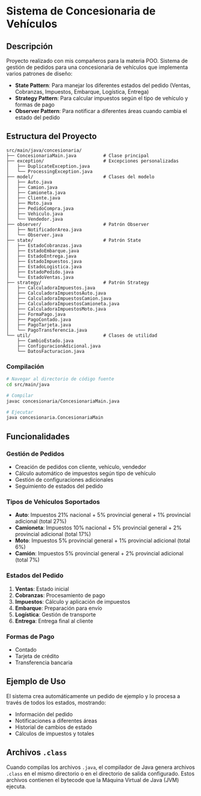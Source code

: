 # Sistema de Concesionaria de Vehículos

## Descripción
Proyecto realizado con mis compañeros para la materia POO. Sistema de gestión de pedidos para una concesionaria de vehículos que implementa varios patrones de diseño:

- **State Pattern**: Para manejar los diferentes estados del pedido (Ventas, Cobranzas, Impuestos, Embarque, Logística, Entrega)
- **Strategy Pattern**: Para calcular impuestos según el tipo de vehículo y formas de pago
- **Observer Pattern**: Para notificar a diferentes áreas cuando cambia el estado del pedido

## Estructura del Proyecto

```
src/main/java/concesionaria/
├── ConcesionariaMain.java          # Clase principal
├── exception/                      # Excepciones personalizadas
│   ├── DuplicateException.java
│   └── ProcessingException.java
├── model/                          # Clases del modelo
│   ├── Auto.java
│   ├── Camion.java
│   ├── Camioneta.java
│   ├── Cliente.java
│   ├── Moto.java
│   ├── PedidoCompra.java
│   ├── Vehiculo.java
│   └── Vendedor.java
├── observer/                       # Patrón Observer
│   ├── NotificadorArea.java
│   └── Observer.java
├── state/                          # Patrón State
│   ├── EstadoCobranzas.java
│   ├── EstadoEmbarque.java
│   ├── EstadoEntrega.java
│   ├── EstadoImpuestos.java
│   ├── EstadoLogistica.java
│   ├── EstadoPedido.java
│   └── EstadoVentas.java
├── strategy/                       # Patrón Strategy
│   ├── CalculadoraImpuestos.java
│   ├── CalculadoraImpuestosAuto.java
│   ├── CalculadoraImpuestosCamion.java
│   ├── CalculadoraImpuestosCamioneta.java
│   ├── CalculadoraImpuestosMoto.java
│   ├── FormaPago.java
│   ├── PagoContado.java
│   ├── PagoTarjeta.java
│   └── PagoTransferencia.java
└── util/                           # Clases de utilidad
    ├── CambioEstado.java
    ├── ConfiguracionAdicional.java
    └── DatosFacturacion.java
```


### Compilación
```bash
# Navegar al directorio de código fuente
cd src/main/java

# Compilar
javac concesionaria/ConcesionariaMain.java

# Ejecutar
java concesionaria.ConcesionariaMain
```

## Funcionalidades

### Gestión de Pedidos
- Creación de pedidos con cliente, vehículo, vendedor
- Cálculo automático de impuestos según tipo de vehículo
- Gestión de configuraciones adicionales
- Seguimiento de estados del pedido

### Tipos de Vehículos Soportados
- **Auto**: Impuestos 21% nacional + 5% provincial general + 1% provincial adicional (total 27%)
- **Camioneta**: Impuestos 10% nacional + 5% provincial general + 2% provincial adicional (total 17%)
- **Moto**: Impuestos 5% provincial general + 1% provincial adicional (total 6%)
- **Camión**: Impuestos 5% provincial general + 2% provincial adicional (total 7%)

### Estados del Pedido
1. **Ventas**: Estado inicial
2. **Cobranzas**: Procesamiento de pago
3. **Impuestos**: Cálculo y aplicación de impuestos
4. **Embarque**: Preparación para envío
5. **Logística**: Gestión de transporte
6. **Entrega**: Entrega final al cliente

### Formas de Pago
- Contado
- Tarjeta de crédito
- Transferencia bancaria

## Ejemplo de Uso

El sistema crea automáticamente un pedido de ejemplo y lo procesa a través de todos los estados, mostrando:
- Información del pedido
- Notificaciones a diferentes áreas
- Historial de cambios de estado
- Cálculos de impuestos y totales


## Archivos `.class`

Cuando compilas los archivos `.java`, el compilador de Java genera archivos `.class` en el mismo directorio o en el directorio de salida configurado. Estos archivos contienen el bytecode que la Máquina Virtual de Java (JVM) ejecuta.  


